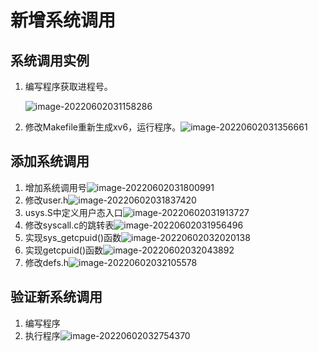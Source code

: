 # 新增系统调用

## 系统调用实例

1. 编写程序获取进程号。

   <img src="/home/kieren/.config/Typora/typora-user-images/image-20220602031158286.png" alt="image-20220602031158286"  />

2. 修改Makefile重新生成xv6，运行程序。![image-20220602031356661](/home/kieren/.config/Typora/typora-user-images/image-20220602031356661.png)

## 添加系统调用

1. 增加系统调用号![image-20220602031800991](/home/kieren/.config/Typora/typora-user-images/image-20220602031800991.png)
2. 修改user.h![image-20220602031837420](/home/kieren/.config/Typora/typora-user-images/image-20220602031837420.png)
3. usys.S中定义用户态入口![image-20220602031913727](/home/kieren/.config/Typora/typora-user-images/image-20220602031913727.png)
4. 修改syscall.c的跳转表![image-20220602031956496](/home/kieren/.config/Typora/typora-user-images/image-20220602031956496.png)
5. 实现sys_getcpuid()函数![image-20220602032020138](/home/kieren/.config/Typora/typora-user-images/image-20220602032020138.png)
6. 实现getcpuid()函数![image-20220602032043892](/home/kieren/.config/Typora/typora-user-images/image-20220602032043892.png)
7. 修改defs.h![image-20220602032105578](/home/kieren/.config/Typora/typora-user-images/image-20220602032105578.png)

## 验证新系统调用

1. 编写程序
2. 执行程序![image-20220602032754370](/home/kieren/.config/Typora/typora-user-images/image-20220602032754370.png)